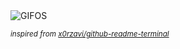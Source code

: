 <div align="justify">
<picture>
    <source media="(prefers-color-scheme: dark)" srcset="https://i.ibb.co/rkgmV9g/output-gif.gif">
    <source media="(prefers-color-scheme: light)" srcset="https://i.ibb.co/rkgmV9g/output-gif.gif">
    <img alt="GIFOS" src="https://i.ibb.co/rkgmV9g/output-gif.gif">
</picture>

<sub><i>inspired from [x0rzavi/github-readme-terminal](https://github.com/x0rzavi/github-readme-terminal)</i></sub>

</div>

<!-- Image deletion URL: https://ibb.co/b1xPktx/3d4b75880198cdbc57bd9cf931197e4c -->
